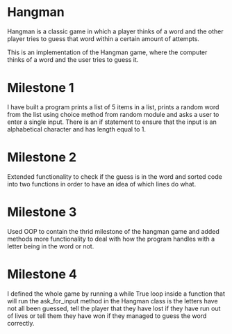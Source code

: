 # Hangman
Hangman is a classic game in which a player thinks of a word and the other player tries to guess that word within a certain amount of attempts.

This is an implementation of the Hangman game, where the computer thinks of a word and the user tries to guess it. 

# Milestone 1
I have built a program prints a list of 5 items in a list, prints a random word from the list using choice method from random module and asks a user to enter a single input. There is an if statement to ensure that the input is an alphabetical character and has length equal to 1.

# Milestone 2
Extended functionality to check if the guess is in the word and sorted code into two functions in order to have an idea of which lines do what.

# Milestone 3
Used OOP to contain the thrid milestone of the hangman game and added methods more functionality to deal with how the program handles with a letter being in the word or not.

# Milestone 4
I defined the whole game by running a while True loop inside a function that will run the ask_for_input method in the Hangman class is the letters have not all been guessed, tell the player that they have lost if they have run out of lives or tell them they have won if they managed to guess the word correctly.